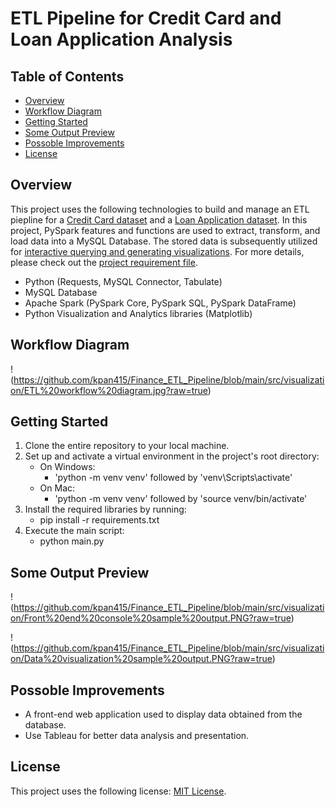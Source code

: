 # ETL Pipeline for Credit Card and Loan Application Analysis

## Table of Contents

- [Overview](#-overview)
- [Workflow Diagram](#-workflow-diagram)
- [Getting Started](#getting-started)
- [Some Output Preview](#some-output-preview)
- [Possoble Improvements](#possoble-improvements)
- [License](#license)

## Overview

This project uses the following technologies to build and manage an ETL piepline for a [Credit Card dataset](https://github.com/kpan415/Finance_ETL_Pipeline/tree/main/data) and a [Loan Application dataset](https://raw.githubusercontent.com/platformps/LoanDataset/main/loan_data.json). In this project, PySpark features and functions are used to extract, transform, and load data into a MySQL Database. The stored data is subsequently utilized for [interactive querying and generating visualizations](#some-output-preview). For more details, please check out the [project requirement file](link).

- Python (Requests, MySQL Connector, Tabulate)
- MySQL Database
- Apache Spark (PySpark Core, PySpark SQL, PySpark DataFrame)
- Python Visualization and Analytics libraries (Matplotlib)

## Workflow Diagram

!(https://github.com/kpan415/Finance_ETL_Pipeline/blob/main/src/visualization/ETL%20workflow%20diagram.jpg?raw=true)

## Getting Started

1. Clone the entire repository to your local machine.
2. Set up and activate a virtual environment in the project's root directory:
    - On Windows: 
        - 'python -m venv venv' followed by 'venv\Scripts\activate'
    - On Mac: 
        - 'python -m venv venv' followed by 'source venv/bin/activate'
3. Install the required libraries by running:
    - pip install -r requirements.txt
4. Execute the main script:
    - python main.py

## Some Output Preview

!(https://github.com/kpan415/Finance_ETL_Pipeline/blob/main/src/visualization/Front%20end%20console%20sample%20output.PNG?raw=true)

!(https://github.com/kpan415/Finance_ETL_Pipeline/blob/main/src/visualization/Data%20visualization%20sample%20output.PNG?raw=true)

## Possoble Improvements

- A front-end web application used to display data obtained from the database.
- Use Tableau for better data analysis and presentation.

## License

This project uses the following license: [MIT License](https://github.com/rajib1007/Project_3/blob/main/LICENSE).
